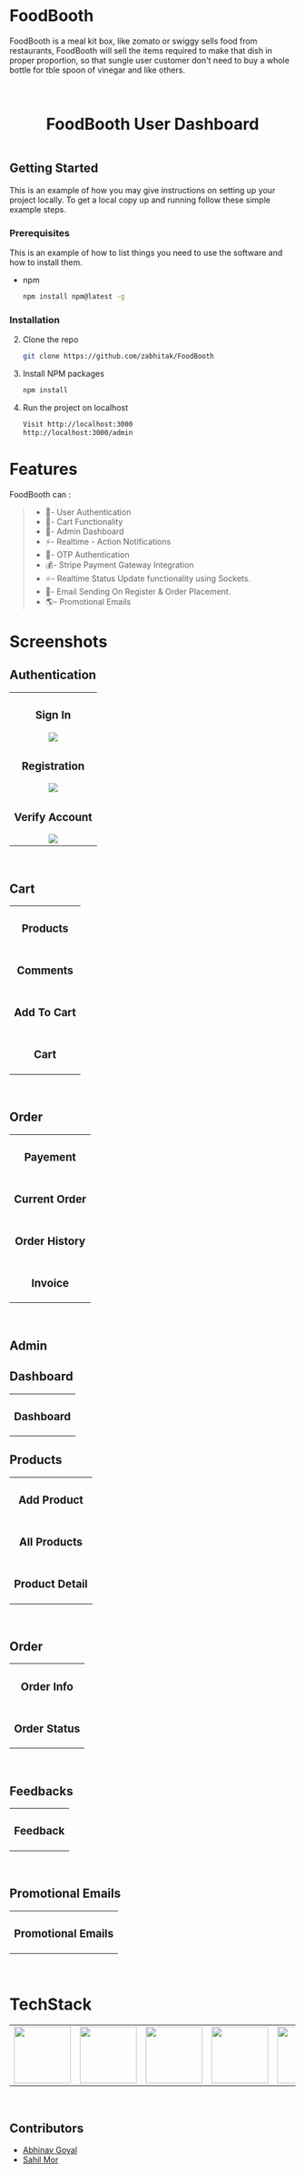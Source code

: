 # FoodBooth
FoodBooth is a meal kit box, like zomato or swiggy sells food from restaurants, FoodBooth will sell the items required to make that dish in proper proportion, so that sungle user customer don't need to buy a whole bottle for tble spoon of vinegar and like others.

<br />

<p align="center">
<h1 align="center">FoodBooth User Dashboard</h1>
</p>

<p align="center">
 <img src="https://github.com/zabhitak/FoodBooth/blob/master/Screenshots/user/dashboard.png" alt=""/>
</p>

<!-- GETTING STARTED -->
## Getting Started

This is an example of how you may give instructions on setting up your project locally.
To get a local copy up and running follow these simple example steps.

### Prerequisites

This is an example of how to list things you need to use the software and how to install them.
* npm
  ```sh
  npm install npm@latest -g
  ```

### Installation

2. Clone the repo
   ```sh
   git clone https://github.com/zabhitak/FoodBooth
   ```
3. Install NPM packages
   ```sh
   npm install
   ```
4. Run the project on localhost
   ```sh
   Visit http://localhost:3000
   http://localhost:3000/admin
   ```

# Features

FoodBooth can :
>
>* 🔐- User Authentication
>* 🛒- Cart Functionality
>* 👻- Admin Dashboard
>* ⚡- Realtime - Action Notifications
>* 📱- OTP Authentication
>* 💰- Stripe Payment Gateway Integration
>* ⭐- Realtime Status Update functionality using Sockets.
>* 📩- Email Sending On Register & Order Placement.
>* 🌎- Promotional Emails


# Screenshots
## Authentication
<table>
  <tr>
    <td align="center">
   <h3> Sign In </h3>
   <img src="https://github.com/zabhitak/FoodBooth/blob/master/Screenshots/user/login.png" /></td>
  
  </tr>
  <tr>
  <td align="center">
  <h3> Registration </h3>
   <img src="https://github.com/zabhitak/FoodBooth/blob/master/Screenshots/user/register.png" /><br />      </td>
  </tr>
  <tr>
  <td align="center">
  <h3> Verify Account </h3>
   <img src="https://github.com/zabhitak/FoodBooth/blob/master/Screenshots/user/verify_account.png" /><br />      </td>
  </tr>
  </table>

<br />


## Cart
<table>
  <tr>
    <td align="center">
   <h3>  Products </h3>
   <img src="https://github.com/zabhitak/FoodBooth/blob/master/Screenshots/user/products.png" alt=""/></td>
    </tr>
    <td align="center">
   <h3>  Comments </h3>
   <img src="https://github.com/zabhitak/FoodBooth/blob/master/Screenshots/user/comments.png" alt=""/></td>
    </tr>
    <tr>
    <td align="center">
   <h3> Add To Cart </h3>
   <img src="https://github.com/zabhitak/FoodBooth/blob/master/Screenshots/user/addToCart.png" alt=""/><br />      </td>
  </tr>
  <tr>
    <td align="center">
   <h3> Cart </h3>
   <img src="https://github.com/zabhitak/FoodBooth/blob/master/Screenshots/user/cart.png" alt=""/><br />      </td>
  </tr>
  </table>

<br />

## Order
<table>
  <tr>
    <td align="center">
        <h3> Payement </h3>
        <img src="https://github.com/zabhitak/FoodBooth/blob/master/Screenshots/user/online_payment.png" alt=""/></td>
        </tr>
        <tr>
    <td align="center">
        <h3> Current Order </h3>
        <img src="https://github.com/zabhitak/FoodBooth/blob/master/Screenshots/user/current_order.png" alt=""/><br />     
    </td>
    </tr>
    <tr>
    <td align="center">
        <h3> Order History </h3>
        <img src="https://github.com/zabhitak/FoodBooth/blob/master/Screenshots/user/order_history.png" alt=""/><br/>      
   </td>
  </tr>
    <tr>
    <td align="center">
        <h3> Invoice </h3>
        <img src="https://github.com/zabhitak/FoodBooth/blob/master/Screenshots/user/invoice.png" alt=""/><br/>      
   </td>
  </tr>
  </table>

<br />


## Admin
## Dashboard
<table>
  <tr>
    <td align="center">
        <h3> Dashboard </h3>
        <img src="https://github.com/zabhitak/FoodBooth/blob/master/Screenshots/admin/admin_dashboard.png" alt=""/></td>
        </tr>
        <tr>
  </table>

## Products
<table>
  <tr>
    <td align="center">
   <h3>  Add Product </h3>
   <img src="https://github.com/zabhitak/FoodBooth/blob/master/Screenshots/admin/addProduct.png" alt=""/></td>
    </tr>
     <td align="center">
   <h3>  All Products </h3>
   <img src="https://github.com/zabhitak/FoodBooth/blob/master/Screenshots/admin/allProducts.png" alt=""/></td>
    </tr>
      <td align="center">
   <h3> Product Detail </h3>
   <img src="https://github.com/zabhitak/FoodBooth/blob/master/Screenshots/admin/product_detail.png" alt=""/></td>
    </tr>
  </table>

<br />

## Order
<table>
  <tr>
    <td align="center">
   <h3>  Order Info </h3>
   <img src="https://github.com/zabhitak/FoodBooth/blob/master/Screenshots/admin/order_info.png" alt=""/></td>
    </tr>
     <td align="center">
   <h3>  Order Status </h3>
   <img src="https://github.com/zabhitak/FoodBooth/blob/master/Screenshots/admin/order_status.png" alt=""/></td>
    </tr>
  </table>

<br />

## Feedbacks
<table>
  <tr>
    <td align="center">
   <h3>  Feedback </h3>
   <img src="https://github.com/zabhitak/FoodBooth/blob/master/Screenshots/admin/feekbacks.png" alt=""/></td>
    </tr>
  </table>
<br />

## Promotional Emails
<table>
  <tr>
    <td align="center">
   <h3>  Promotional Emails </h3>
   <img src="https://github.com/zabhitak/FoodBooth/blob/master/Screenshots/admin/promotional_emails.png" alt=""/></td>
    </tr>
  </table>
<br />


# TechStack
<table>
  <tr>
    <td><img src="https://github.com/zabhitak/FoodBooth/blob/master/Screenshots/tools/node.jpg" width="100px" height="100px" /></td>
    <td><img src="https://github.com/zabhitak/FoodBooth/blob/master/Screenshots/tools/mongoose.png" width="100px" height="100px" /></td>
    <td><img src="https://github.com/zabhitak/FoodBooth/blob/master/Screenshots/tools/bootstrap.jpg"  width="100px" height="100px"></td>
    <td><img src="https://github.com/zabhitak/FoodBooth/blob/master/Screenshots/tools/socket.png"  width="100px" height="100px"></td>
    <td><img src="https://github.com/zabhitak/FoodBooth/blob/master/Screenshots/tools/stripe.png"  width="100px" height="100px"></td>
  </tr>
  </table>


<br />


## Contributors 
* [Abhinav Goyal](https://github.com/zabhitak)  
* [Sahil Mor](https://github.com/sahil-mor)  


